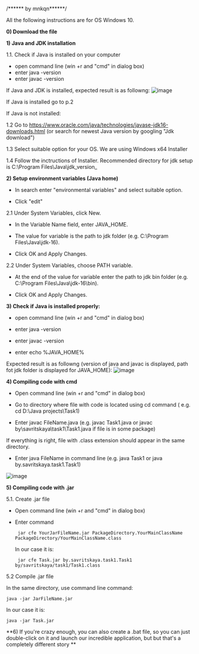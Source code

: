 /****** by mnkqn******/

All the following instructions are for OS Windows 10.

**0) Download the file**


**1) Java and JDK installation**
   
1.1. Check if Java is installed on your computer
    
- open command line (win +r and "cmd" in dialog box)
- enter java -version    
- enter javac -version    
   
If Java and JDK is installed, expected result is as followng: ![image](https://user-images.githubusercontent.com/55387479/119819735-5eb53480-bef9-11eb-8836-d49fe68c1ca2.png)
    
If Java is installed go to p.2
  
If Java is not installed:
    
1.2 Go to https://www.oracle.com/java/technologies/javase-jdk16-downloads.html (or search for newest Java version by googling "Jdk download")
    
1.3 Select suitable option for your OS. We are using Windows x64 Installer    
    
1.4 Follow the inctructions of Installer. Recommended directory for jdk setup is C:\Program Files\Java\jdk_version_
    
**2) Setup environment variables (Java home)**

   - In search enter "environmental variables" and select suitable option.
    
   - Click "edit"
    
   2.1 Under System Variables, click New.
    
   - In the Variable Name field, enter JAVA_HOME.
   
   - The value for variable is the path to jdk folder (e.g. C:\Program Files\Java\jdk-16).
   
   - Click OK and Apply Changes.
   
   2.2 Under System Variables, choose PATH variable.
   
   - At the end of the value for variable enter the path to jdk bin folder (e.g. C:\Program Files\Java\jdk-16\bin).
   
   - Click OK and Apply Changes.

**3) Check if Java is installed properly:**
   
   - open command line (win +r and "cmd" in dialog box)
   
   - enter java -version 
   
   - enter javac -version
   
   - enter echo %JAVA_HOME%
  
  Expected result is as followng (version of java and javac is displayed, path fot jdk folder is displayed for JAVA_HOME):
    ![image](https://user-images.githubusercontent.com/55387479/119828185-9aa0c780-bf02-11eb-8870-a9c0d205ca28.png)

   
   
**4) Compiling code with cmd**
   
   - Open command line (win +r and "cmd" in dialog box)
  
  - Go to directory where file with code is located using cd command ( e.g. cd D:\Java projects\Task1)
  
  - Enter javac FileName.java (e.g. javac Task1.java or javac by\savritskaya\task1\Task1.java if file is in some package) 
 
 If everything is right, file with .class extension should appear in the same directory.
 
 - Enter java FileName in command line (e.g. java Task1 or java by.savritskaya.task1.Task1)
   
  ![image](https://user-images.githubusercontent.com/55387479/119829181-a5a82780-bf03-11eb-88ef-fd778b2648a1.png)


    
**5) Compiling code with .jar**
  
  5.1. Create .jar file
 
 - Open command line (win +r and "cmd" in dialog box)
  
 - Enter command     
   
        jar cfe YourJarFileName.jar PackageDirectory.YourMainClassName PackageDirectory/YourMainClassName.class
        
    In our case it is:
    
        jar cfe Task.jar by.savritskaya.task1.Task1 by/savritskaya/task1/Task1.class
    
  5.2 Compile .jar file
  
   In the same directory, use command line command:
   
    java -jar JarFileName.jar
 
   
  In our case it is:
            
    java -jar Task.jar
    
  **6) If you're crazy enough, you can also create a .bat file, so you can just double-click on it and launch our incredible application, but but that's a completely different story **   
